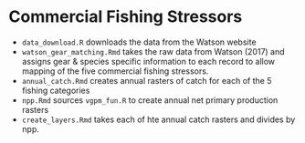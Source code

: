 # Commercial Fishing Stressors
- `data_download.R` downloads the data from the Watson website
- `watson_gear_matching.Rmd` takes the raw data from Watson (2017) and assigns gear & species specific information to each record to allow mapping of the five commercial fishing stressors.
- `annual_catch.Rmd` creates annual rasters of catch for each of the 5 fishing categories
- `npp.Rmd` sources `vgpm_fun.R` to create annual net primary production rasters
- `create_layers.Rmd` takes each of hte annual catch rasters and divides by npp.
